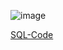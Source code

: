 
![image](https://github.com/Zeba-Kauser/SQL-Project-code/assets/155068390/2384b563-af06-40ec-a8fc-a2bd852e3b07)

[SQL-Code](https://github.com/Zeba-Kauser/SQL-Project-code/tree/main)
